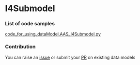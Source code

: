 # I4Submodel

### List of code samples 

<!-- 50-List of code -->

<!-- [code entry](link) -->
[code_for_using_dataModel.AAS_I4Submodel.py](https://github.com/smart-data-models/dataModel.AAS/blob/master/I4Submodel/code/code_for_using_dataModel.AAS_I4Submodel.py)


<!-- /50-List of code -->

### Contribution
You can raise an [issue](https://github.com/smart-data-models/dataModel.AAS/issues) or submit your [PR](https://github.com/smart-data-models/dataModel.AAS/pulls) on existing data models
